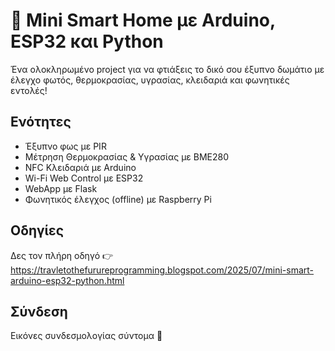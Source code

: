 # 🏡 Mini Smart Home με Arduino, ESP32 και Python

Ένα ολοκληρωμένο project για να φτιάξεις το δικό σου έξυπνο δωμάτιο με έλεγχο φωτός, θερμοκρασίας, υγρασίας, κλειδαριά και φωνητικές εντολές!

## Ενότητες
- Έξυπνο φως με PIR
- Μέτρηση Θερμοκρασίας & Υγρασίας με BME280
- NFC Κλειδαριά με Arduino
- Wi-Fi Web Control με ESP32
- WebApp με Flask
- Φωνητικός έλεγχος (offline) με Raspberry Pi

## Οδηγίες
Δες τον πλήρη οδηγό 👉 https://travletothefurureprogramming.blogspot.com/2025/07/mini-smart-arduino-esp32-python.html

## Σύνδεση
Εικόνες συνδεσμολογίας σύντομα 📸
